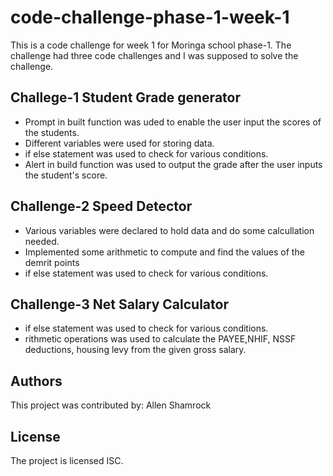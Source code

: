 # code-challenge-phase-1-week-1

This is a code challenge for week 1 for Moringa school phase-1. 
The challenge had three code challenges and I was supposed to solve the challenge.

## Challege-1 Student Grade generator

- Prompt in built function was uded to enable the user input the scores of the students.
- Different variables were used for storing data.
- if else statement was used to check for various conditions.
- Alert in build function was used to output the grade after the user inputs the student's score.

## Challenge-2 Speed Detector

- Various variables were declared to hold data and do some calcullation needed.
- Implemented some arithmetic to compute and find the values of the demrit points
- if else statement was used to check for various conditions.

## Challenge-3 Net Salary Calculator

- if else statement was used to check for various conditions.
- rithmetic operations was used to calculate the PAYEE,NHIF, NSSF deductions, housing levy from the given gross salary.

## Authors

This project was contributed by:
Allen Shamrock

## License

The project is licensed ISC.
